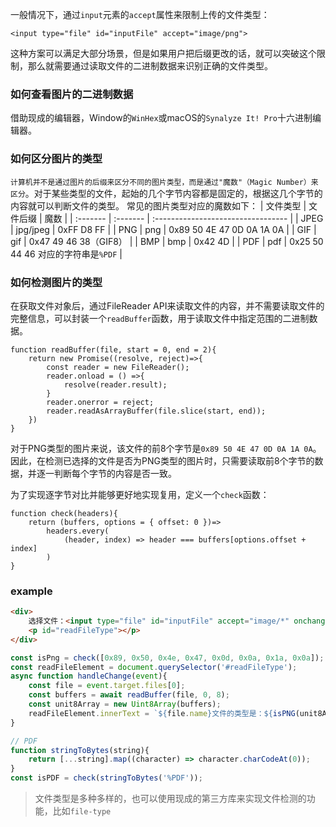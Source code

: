 一般情况下，通过`input`元素的`accept`属性来限制上传的文件类型：
```
<input type="file" id="inputFile" accept="image/png">
```
这种方案可以满足大部分场景，但是如果用户把后缀更改的话，就可以突破这个限制，那么就需要通过读取文件的二进制数据来识别正确的文件类型。

### 如何查看图片的二进制数据
借助现成的编辑器，Window的`WinHex`或macOS的`Synalyze It! Pro`十六进制编辑器。

### 如何区分图片的类型
`计算机并不是通过图片的后缀来区分不同的图片类型，而是通过"魔数"（Magic Number）来区分`。对于某些类型的文件，起始的几个字节内容都是固定的，根据这几个字节的内容就可以判断文件的类型。
常见的图片类型对应的魔数如下：
| 文件类型 | 文件后缀 | 魔数                               |
| :------- | :------- | :--------------------------------- |
| JPEG     | jpg/jpeg | 0xFF D8 FF                         |
| PNG      | png      | 0x89 50 4E 47 0D 0A 1A 0A          |
| GIF      | gif      | 0x47 49 46 38（GIF8）              |
| BMP      | bmp      | 0x42 4D                            |
| PDF      | pdf      | 0x25 50 44 46 对应的字符串是`%PDF` |

### 如何检测图片的类型
在获取文件对象后，通过FileReader API来读取文件的内容，并不需要读取文件的完整信息，可以封装一个`readBuffer`函数，用于读取文件中指定范围的二进制数据。
```
function readBuffer(file, start = 0, end = 2){
    return new Promise((resolve, reject)=>{
        const reader = new FileReader();
        reader.onload = () =>{
            resolve(reader.result);
        }
        reader.onerror = reject;
        reader.readAsArrayBuffer(file.slice(start, end));
    })
}
```
对于PNG类型的图片来说，该文件的前8个字节是`0x89 50 4E 47 0D 0A 1A 0A`。因此，在检测已选择的文件是否为PNG类型的图片时，只需要读取前8个字节的数据，并逐一判断每个字节的内容是否一致。

为了实现逐字节对比并能够更好地实现复用，定义一个`check`函数：
```
function check(headers){
    return (buffers, options = { offset: 0 })=>
        headers.every(
            (header, index) => header === buffers[options.offset + index]
        )
}
```
### example
```html
<div>
    选择文件：<input type="file" id="inputFile" accept="image/*" onchange="handleChange(event)">
    <p id="readFileType"></p>
</div>
```
```JavaScript
const isPng = check([0x89, 0x50, 0x4e, 0x47, 0x0d, 0x0a, 0x1a, 0x0a]); // png图片对应的魔数
const readFileElement = document.querySelector('#readFileType');
async function handleChange(event){
    const file = event.target.files[0];
    const buffers = await readBuffer(file, 0, 8);
    const unit8Array = new Uint8Array(buffers);
    readFileElement.innerText = `${file.name}文件的类型是：${isPNG(unit8Array)?"image/png":file.type}`;
}

// PDF
function stringToBytes(string){
    return [...string].map((character) => character.charCodeAt(0));
}
const isPDF = check(stringToBytes('%PDF'));
```

> 文件类型是多种多样的，也可以使用现成的第三方库来实现文件检测的功能，比如`file-type`